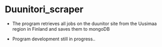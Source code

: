 # Duunitori_scraper
* The program retrieves all jobs on the duunitor site from the Uusimaa region in Finland and saves them to mongoDB



* Program development still in progress..

